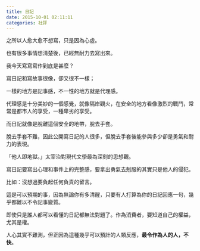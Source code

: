 ```yaml
---
title: 日記
date: 2015-10-01 02:11:11
categories: 社評
---
```


之所以人愈大愈不想寫，只是因為心虛。

  
也有很多事情想清楚後，已經無耐力去寫出來。

我今天寫寫寫作到底是甚麼？

寫日記和寫故事很像，卻又很不一樣；

一樣的地方是記事感，不一性的地方就是代理感。

代理感是十分美妙的一個感覺，就像隔岸觀火，在安全的地方看像激烈的戰鬥，常常是都市人的享受，一種卑劣的享受。

  
而日記就像是脫離這個安全的地帶，脫去手套。

脫去手套不難，因此公開寫日記的人很多，但脫去手套後能參與多少卻是勇氣和耐力的表現。

  
「他人即地獄。」太宰治對現代文學最為深刻的思想觀。

寫日記要寫出心理和事件上的完整感，要拿出勇氣去剋服的其實只是他人的侵犯。

比如：沒想過要負起任何負責的留言。

這是可以預期的事，因為無論你有多清醒，只要有人打算為你的日記回應一句，幾乎都難以不令記事變質。

  
即使只是誰人都可以看懂的日記都無法對題了。作為消費者，要知道自己的權益，尤其是權。

人心其實不難測，但正因為這種幾乎可以預計的人類反應，<span style="font-weight: bold;">最令作為人的人，不快</span>。